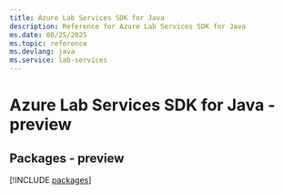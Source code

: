 ```yaml
---
title: Azure Lab Services SDK for Java
description: Reference for Azure Lab Services SDK for Java
ms.date: 08/25/2025
ms.topic: reference
ms.devlang: java
ms.service: lab-services
---
```

# Azure Lab Services SDK for Java - preview
## Packages - preview
[!INCLUDE [packages](lab-services-index.md)]